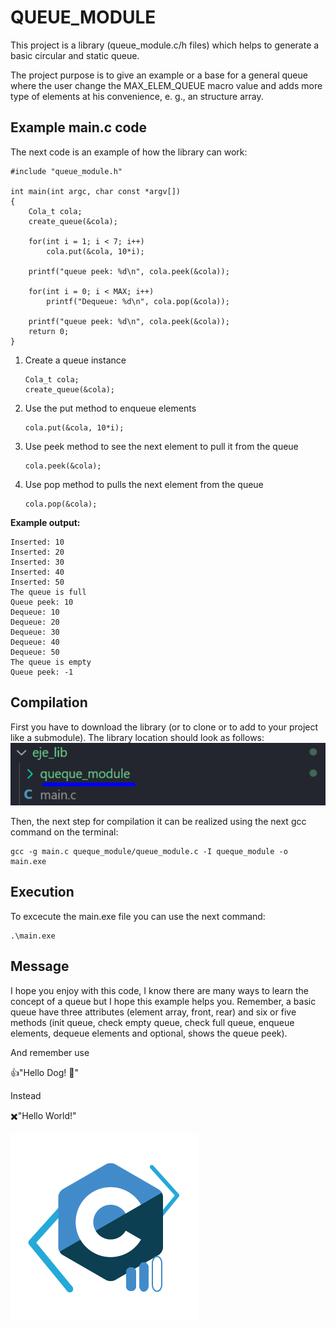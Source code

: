 # QUEUE_MODULE

This project is a library (queue_module.c/h files) which helps to generate a basic circular and static queue.

The project purpose is to give an example or a base for a general queue where the user change the MAX_ELEM_QUEUE
macro value and adds more type of elements at his convenience,
e. g., an structure array. 
 
## Example main.c code

The next code is an example of how the library can work:

```
#include "queue_module.h"

int main(int argc, char const *argv[])
{
    Cola_t cola;
    create_queue(&cola);

    for(int i = 1; i < 7; i++)
        cola.put(&cola, 10*i);
    
    printf("queue peek: %d\n", cola.peek(&cola));

    for(int i = 0; i < MAX; i++)
        printf("Dequeue: %d\n", cola.pop(&cola));

    printf("queue peek: %d\n", cola.peek(&cola));
    return 0;
}
```
1. Create a queue instance
   ```
   Cola_t cola;
   create_queue(&cola);
   ```
2. Use the put method to enqueue elements
   ```
   cola.put(&cola, 10*i);
   ```
3. Use peek method to see the next element to pull it from
   the queue
   ```
   cola.peek(&cola);
   ```
4. Use pop method to pulls the next element from the queue
   ```
   cola.pop(&cola);
   ```

**Example output:**
```
Inserted: 10
Inserted: 20
Inserted: 30
Inserted: 40
Inserted: 50
The queue is full
Queue peek: 10
Dequeue: 10
Dequeue: 20
Dequeue: 30
Dequeue: 40
Dequeue: 50
The queue is empty
Queue peek: -1
```

## Compilation
First you have to download the library (or to clone or to add to your project like a submodule). 
The library location should look as follows:
![example_lib_1](image.png)

Then, the next step for compilation it can be realized using the next gcc command on the terminal:

```
gcc -g main.c queque_module/queue_module.c -I queque_module -o main.exe
```

## Execution
To excecute the main.exe file you can use the next command:
```
.\main.exe
```

## Message
I hope you enjoy with this code, I know there are many ways to learn the concept of a queue but I hope this example helps you. Remember, a basic queue have three attributes (element array, front, rear) and six or five methods (init queue, check empty queue, check full queue, enqueue elements, 
dequeue elements and optional, shows the queue peek).

And remember use

👍"Hello Dog! 🐶"

Instead 

✖️"Hello World!"

![alt text](cursoCIntermedio.png)
